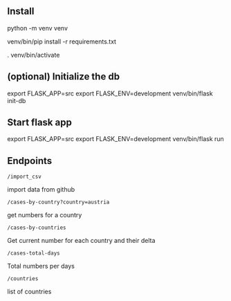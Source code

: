 ## Install

python -m venv venv

venv/bin/pip install -r requirements.txt

. venv/bin/activate

## (optional) Initialize the db 

export FLASK_APP=src
export FLASK_ENV=development
venv/bin/flask init-db

## Start flask app

export FLASK_APP=src
export FLASK_ENV=development
venv/bin/flask run


## Endpoints

`/import_csv`

import data from github

`/cases-by-country?country=austria`

get numbers for a country

`/cases-by-countries`

Get current number for each country and their delta

`/cases-total-days`

Total numbers per days

`/countries`

list of countries
